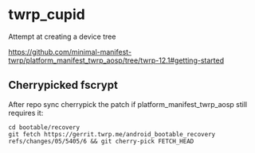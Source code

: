 # twrp_cupid

Attempt at creating a device tree

https://github.com/minimal-manifest-twrp/platform_manifest_twrp_aosp/tree/twrp-12.1#getting-started

## Cherrypicked fscrypt

After repo sync cherrypick the patch if platform_manifest_twrp_aosp still requires it:

```console
cd bootable/recovery
git fetch https://gerrit.twrp.me/android_bootable_recovery refs/changes/05/5405/6 && git cherry-pick FETCH_HEAD
```
